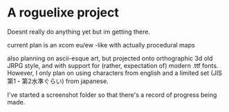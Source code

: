 # A roguelixe project
Doesnt really do anything yet but im getting there.

current plan is an xcom eu/ew -like with actually procedural maps

also planning on ascii-esque art, but projected onto orthographic 3d old JRPG style, and with support for (rather, expectation of) modern .ttf fonts. However, I only plan on using characters from english and a limited set (JIS第1・第2水準ぐらい) from japanese. 

I've started a screenshot folder so that there's a record of progress being made.
